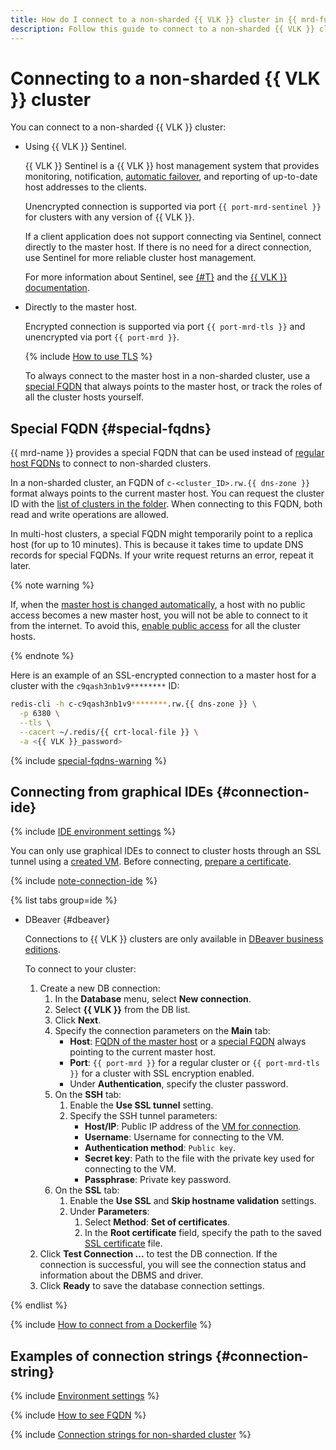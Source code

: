 ```yaml
---
title: How do I connect to a non-sharded {{ VLK }} cluster in {{ mrd-full-name }}?
description: Follow this guide to connect to a non-sharded {{ VLK }} cluster.
---
```


# Connecting to a non-sharded {{ VLK }} cluster

You can connect to a non-sharded {{ VLK }} cluster:

* Using {{ VLK }} Sentinel.

    {{ VLK }} Sentinel is a {{ VLK }} host management system that provides monitoring, notification, [automatic failover](../failover.md), and reporting of up-to-date host addresses to the clients.

    Unencrypted connection is supported via port `{{ port-mrd-sentinel }}` for clusters with any version of {{ VLK }}.

    If a client application does not support connecting via Sentinel, connect directly to the master host. If there is no need for a direct connection, use Sentinel for more reliable cluster host management.

    For more information about Sentinel, see [{#T}](../../concepts/replication.md) and the [{{ VLK }} documentation](https://valkey.io/topics/sentinel).

* Directly to the master host.

    Encrypted connection is supported via port `{{ port-mrd-tls }}` and unencrypted via port `{{ port-mrd }}`.

    {% include [How to use TLS](../../../_includes/mdb/mrd/connect/how-to-use-tls.md) %}

    To always connect to the master host in a non-sharded cluster, use a [special FQDN](#special-fqdns) that always points to the master host, or track the roles of all the cluster hosts yourself.

## Special FQDN {#special-fqdns}

{{ mrd-name }} provides a special FQDN that can be used instead of [regular host FQDNs](index.md#fqdn) to connect to non-sharded clusters.

In a non-sharded cluster, an FQDN of `c-<cluster_ID>.rw.{{ dns-zone }}` format always points to the current master host. You can request the cluster ID with the [list of clusters in the folder](../cluster-list.md#list-clusters). When connecting to this FQDN, both read and write operations are allowed.

In multi-host clusters, a special FQDN might temporarily point to a replica host (for up to 10 minutes). This is because it takes time to update DNS records for special FQDNs. If your write request returns an error, repeat it later.

{% note warning %}

If, when the [master host is changed automatically](../../concepts/replication.md#master-failover), a host with no public access becomes a new master host, you will not be able to connect to it from the internet. To avoid this, [enable public access](../hosts.md#update) for all the cluster hosts.

{% endnote %}

Here is an example of an SSL-encrypted connection to a master host for a cluster with the `c9qash3nb1v9********` ID:

```bash
redis-cli -h c-c9qash3nb1v9********.rw.{{ dns-zone }} \
  -p 6380 \
  --tls \
  --cacert ~/.redis/{{ crt-local-file }} \
  -a <{{ VLK }}_password>
```

{% include [special-fqdns-warning](../../../_includes/mdb/special-fqdns-warning.md) %}

## Connecting from graphical IDEs {#connection-ide}

{% include [IDE environment settings](../../../_includes/mdb/mrd/ide-envs.md) %}

You can only use graphical IDEs to connect to cluster hosts through an SSL tunnel using a [created VM](./index.md#connect). Before connecting, [prepare a certificate](./index.md#get-ssl-cert).

{% include [note-connection-ide](../../../_includes/mdb/note-connection-ide.md) %}

{% list tabs group=ide %}

- DBeaver {#dbeaver}

    Connections to {{ VLK }} clusters are only available in [DBeaver business editions](https://dbeaver.com/buy/).

    To connect to your cluster:

    1. Create a new DB connection:
        1. In the **Database** menu, select **New connection**.
        1. Select **{{ VLK }}** from the DB list.
        1. Click **Next**.
        1. Specify the connection parameters on the **Main** tab:
            * **Host**: [FQDN of the master host](./index.md#fqdn) or a [special FQDN](./non-sharded.md#special-fqdns) always pointing to the current master host.
            * **Port**: `{{ port-mrd }}` for a regular cluster or `{{ port-mrd-tls }}` for a cluster with SSL encryption enabled.
            * Under **Authentication**, specify the cluster password.
        1. On the **SSH** tab:
            1. Enable the **Use SSL tunnel** setting.
            1. Specify the SSH tunnel parameters:
                * **Host/IP**: Public IP address of the [VM for connection](./index.md#connect).
                * **Username**: Username for connecting to the VM.
                * **Authentication method**: `Public key`.
                * **Secret key**: Path to the file with the private key used for connecting to the VM.
                * **Passphrase**: Private key password.
        1. On the **SSL** tab:
            1. Enable the **Use SSL** and **Skip hostname validation** settings.
            1. Under **Parameters**:
                1. Select **Method**: **Set of certificates**.
                1. In the **Root certificate** field, specify the path to the saved [SSL certificate](./index.md#get-ssl-cert) file.
    1. Click **Test Connection ...** to test the DB connection. If the connection is successful, you will see the connection status and information about the DBMS and driver.
    1. Click **Ready** to save the database connection settings.

{% endlist %}

{% include [How to connect from a Dockerfile](../../../_includes/mdb/mrd/connect/docker-and-redis.md) %}

## Examples of connection strings {#connection-string}

{% include [Environment settings](../../../_includes/mdb/mdb-conn-strings-env.md) %}

{% include [How to see FQDN](../../../_includes/mdb/see-fqdn-in-console.md) %}

{% include [Connection strings for non-sharded cluster](../../../_includes/mdb/mrd/conn-strings-non-sharded.md) %}
